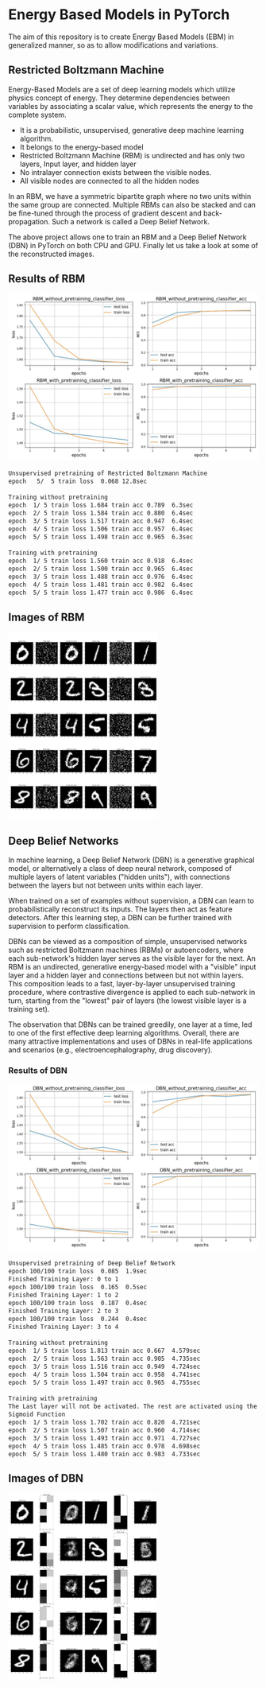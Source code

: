 # Energy Based Models in PyTorch

The aim of this repository is to create Energy Based Models (EBM) in generalized manner, so as to allow modifications and variations.

## Restricted Boltzmann Machine

Energy-Based Models are a set of deep learning models which utilize physics concept of energy.
They determine dependencies between variables by associating a scalar value, which represents the energy to the complete system.

* It is a probabilistic, unsupervised, generative deep machine learning algorithm.
* It belongs to the energy-based model
* Restricted Boltzmann Machine (RBM) is undirected and has only two layers, Input layer, and hidden layer
* No intralayer connection exists between the visible nodes. 
* All visible nodes are connected to all the hidden nodes

In an RBM, we have a symmetric bipartite graph where no two units within the same group are connected.
Multiple RBMs can also be stacked and can be fine-tuned through the process of gradient descent and back-propagation.
Such a network is called a Deep Belief Network.

The above project allows one to train an RBM and a Deep Belief Network (DBN) in PyTorch on both CPU and GPU.
Finally let us take a look at some of the reconstructed images.

## Results of RBM

![RBM-metrics](images/RBM.jpg)

```
Unsupervised pretraining of Restricted Boltzmann Machine
epoch   5/  5 train loss  0.068 12.8sec

Training without pretraining
epoch  1/ 5 train loss 1.684 train acc 0.789  6.3sec
epoch  2/ 5 train loss 1.584 train acc 0.880  6.4sec
epoch  3/ 5 train loss 1.517 train acc 0.947  6.4sec
epoch  4/ 5 train loss 1.506 train acc 0.957  6.4sec
epoch  5/ 5 train loss 1.498 train acc 0.965  6.3sec

Training with pretraining
epoch  1/ 5 train loss 1.560 train acc 0.918  6.4sec
epoch  2/ 5 train loss 1.500 train acc 0.965  6.4sec
epoch  3/ 5 train loss 1.488 train acc 0.976  6.4sec
epoch  4/ 5 train loss 1.481 train acc 0.982  6.4sec
epoch  5/ 5 train loss 1.477 train acc 0.986  6.4sec
```

## Images of RBM

<img src="images/RBM_digits.jpg" alt="RBM digits" width="300" />

## Deep Belief Networks

In machine learning, a Deep Belief Network (DBN) is a generative graphical model, or alternatively a class of deep neural network, composed of multiple layers of latent variables ("hidden units"), with connections between the layers but not between units within each layer.

When trained on a set of examples without supervision, a DBN can learn to probabilistically reconstruct its inputs.
The layers then act as feature detectors. After this learning step, a DBN can be further trained with supervision to perform classification.

DBNs can be viewed as a composition of simple, unsupervised networks such as restricted Boltzmann machines (RBMs) or autoencoders, where each sub-network's hidden layer serves as the visible layer for the next.
An RBM is an undirected, generative energy-based model with a "visible" input layer and a hidden layer and connections between but not within layers. This composition leads to a fast, layer-by-layer unsupervised training procedure, where contrastive divergence is applied to each sub-network in turn, starting from the "lowest" pair of layers (the lowest visible layer is a training set).

The observation that DBNs can be trained greedily, one layer at a time, led to one of the first effective deep learning algorithms.
Overall, there are many attractive implementations and uses of DBNs in real-life applications and scenarios (e.g., electroencephalography, drug discovery).

### Results of DBN

![DBN-metics](images/DBN.jpg)

```
Unsupervised pretraining of Deep Belief Network
epoch 100/100 train loss  0.085  1.9sec
Finished Training Layer: 0 to 1
epoch 100/100 train loss  0.165  0.5sec
Finished Training Layer: 1 to 2
epoch 100/100 train loss  0.187  0.4sec
Finished Training Layer: 2 to 3
epoch 100/100 train loss  0.244  0.4sec
Finished Training Layer: 3 to 4

Training without pretraining
epoch  1/ 5 train loss 1.813 train acc 0.667  4.579sec
epoch  2/ 5 train loss 1.563 train acc 0.905  4.735sec
epoch  3/ 5 train loss 1.516 train acc 0.949  4.724sec
epoch  4/ 5 train loss 1.504 train acc 0.958  4.741sec
epoch  5/ 5 train loss 1.497 train acc 0.965  4.755sec

Training with pretraining
The Last layer will not be activated. The rest are activated using the Sigmoid Function
epoch  1/ 5 train loss 1.702 train acc 0.820  4.721sec
epoch  2/ 5 train loss 1.507 train acc 0.960  4.714sec
epoch  3/ 5 train loss 1.493 train acc 0.971  4.727sec
epoch  4/ 5 train loss 1.485 train acc 0.978  4.698sec
epoch  5/ 5 train loss 1.480 train acc 0.983  4.733sec
```

## Images of DBN

<img src="images/DBN_digits.jpg" alt="DBN digits" width="300" />

